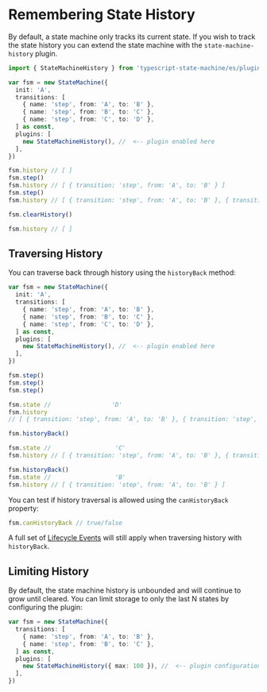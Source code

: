 # Remembering State History

By default, a state machine only tracks its current state. If you wish to track the state history
you can extend the state machine with the `state-machine-history` plugin.

```ts
import { StateMachineHistory } from 'typescript-state-machine/es/plugins'
```

```ts
var fsm = new StateMachine({
  init: 'A',
  transitions: [
    { name: 'step', from: 'A', to: 'B' },
    { name: 'step', from: 'B', to: 'C' },
    { name: 'step', from: 'C', to: 'D' },
  ] as const,
  plugins: [
    new StateMachineHistory(), //  <-- plugin enabled here
  ],
})

fsm.history // [ ]
fsm.step()
fsm.history // [ { transition: 'step', from: 'A', to: 'B' } ]
fsm.step()
fsm.history // [ { transition: 'step', from: 'A', to: 'B' }, { transition: 'step', from: 'B', to: 'C' } ]

fsm.clearHistory()

fsm.history // [ ]
```

## Traversing History

You can traverse back through history using the `historyBack` method:

```ts
var fsm = new StateMachine({
  init: 'A',
  transitions: [
    { name: 'step', from: 'A', to: 'B' },
    { name: 'step', from: 'B', to: 'C' },
    { name: 'step', from: 'C', to: 'D' },
  ] as const,
  plugins: [
    new StateMachineHistory(), //  <-- plugin enabled here
  ],
})

fsm.step()
fsm.step()
fsm.step()

fsm.state //                 'D'
fsm.history
// [ { transition: 'step', from: 'A', to: 'B' }, { transition: 'step', from: 'B', to: 'C' }, { transition: 'step', from: 'C', to: 'D' } ]

fsm.historyBack()

fsm.state //                  'C'
fsm.history // [ { transition: 'step', from: 'A', to: 'B' }, { transition: 'step', from: 'B', to: 'C' } ]

fsm.historyBack()
fsm.state //                  'B'
fsm.history // [ { transition: 'step', from: 'A', to: 'B' } ]
```

You can test if history traversal is allowed using the `canHistoryBack` property:

```ts
fsm.canHistoryBack // true/false
```

A full set of [Lifecycle Events](lifecycle-events.md) will still apply when traversing history with `historyBack`.

## Limiting History

By default, the state machine history is unbounded and will continue to grow until cleared. You
can limit storage to only the last N states by configuring the plugin:

```ts
var fsm = new StateMachine({
  transitions: [
    { name: 'step', from: 'A', to: 'B' },
    { name: 'step', from: 'B', to: 'C' },
  ] as const,
  plugins: [
    new StateMachineHistory({ max: 100 }), //  <-- plugin configuration
  ],
})
```
